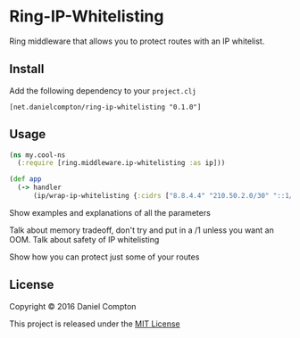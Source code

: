 # Ring-IP-Whitelisting

Ring middleware that allows you to protect routes with an IP whitelist.

## Install

Add the following dependency to your `project.clj`

```
[net.danielcompton/ring-ip-whitelisting "0.1.0"]
```

## Usage


```clj
(ns my.cool-ns
  (:require [ring.middleware.ip-whitelisting :as ip]))

(def app
  (-> handler
      (ip/wrap-ip-whitelisting {:cidrs ["8.8.4.4" "210.50.2.0/30" "::1/128"})))
```

Show examples and explanations of all the parameters


Talk about memory tradeoff, don't try and put in a /1 unless you want an OOM.
Talk about safety of IP whitelisting

Show how you can protect just some of your routes


## License

Copyright © 2016 Daniel Compton

This project is released under the [MIT License](http://opensource.org/licenses/MIT)
